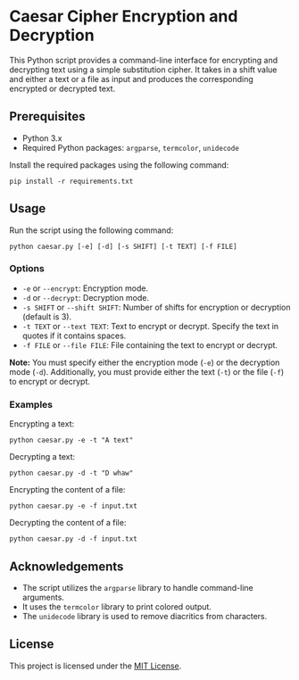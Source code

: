 # Caesar Cipher Encryption and Decryption

This Python script provides a command-line interface for encrypting and decrypting text using a simple substitution cipher. It takes in a shift value and either a text or a file as input and produces the corresponding encrypted or decrypted text.

## Prerequisites

- Python 3.x
- Required Python packages: `argparse`, `termcolor`, `unidecode`

Install the required packages using the following command:
```
pip install -r requirements.txt
```

## Usage

Run the script using the following command:
```
python caesar.py [-e] [-d] [-s SHIFT] [-t TEXT] [-f FILE]
```

### Options

- `-e` or `--encrypt`: Encryption mode.
- `-d` or `--decrypt`: Decryption mode.
- `-s SHIFT` or `--shift SHIFT`: Number of shifts for encryption or decryption (default is 3).
- `-t TEXT` or `--text TEXT`: Text to encrypt or decrypt. Specify the text in quotes if it contains spaces.
- `-f FILE` or `--file FILE`: File containing the text to encrypt or decrypt.

**Note:** You must specify either the encryption mode (`-e`) or the decryption mode (`-d`). Additionally, you must provide either the text (`-t`) or the file (`-f`) to encrypt or decrypt.

### Examples

Encrypting a text:
```
python caesar.py -e -t "A text"
```

Decrypting a text:
```
python caesar.py -d -t "D whaw"
```

Encrypting the content of a file:
```
python caesar.py -e -f input.txt
```

Decrypting the content of a file:
```
python caesar.py -d -f input.txt
```

## Acknowledgements

- The script utilizes the `argparse` library to handle command-line arguments.
- It uses the `termcolor` library to print colored output.
- The `unidecode` library is used to remove diacritics from characters.

## License

This project is licensed under the [MIT License](LICENSE).
